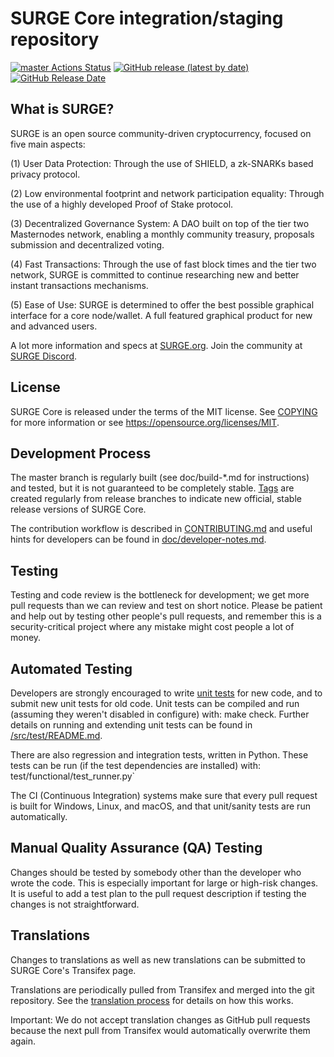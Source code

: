 SURGE Core integration/staging repository
=====================================

[![master Actions Status](https://github.com/Surge/surge-official-coin/workflows/CI%20Actions%20for%20SURGE/badge.svg)](https://github.com/Surge/surge-official-coin/actions)
[![GitHub release (latest by date)](https://img.shields.io/github/v/release/SURGE-Project/surge?color=%235c4b7d&cacheSeconds=3600)](https://github.com/Surge/surge-official-coin/releases)
[![GitHub Release Date](https://img.shields.io/github/release-date/SURGE-Project/surge?color=%235c4b7d&cacheSeconds=3600)](https://github.com/Surge/surge-official-coin/releases)

## What is SURGE?

SURGE is an open source community-driven cryptocurrency, focused on five main aspects:

(1) User Data Protection: Through the use of SHIELD, a zk-SNARKs based privacy protocol.

(2) Low environmental footprint and network participation equality: Through the use of a highly developed Proof of Stake protocol.

(3) Decentralized Governance System: A DAO built on top of the tier two Masternodes network, enabling a monthly community treasury, proposals submission and decentralized voting.

(4) Fast Transactions: Through the use of fast block times and the tier two network, SURGE is committed to continue researching new and better instant transactions mechanisms.

(5) Ease of Use: SURGE is determined to offer the best possible graphical interface for a core node/wallet. A full featured graphical product for new and advanced users.

A lot more information and specs at [SURGE.org](https://www.surge.org/). Join the community at [SURGE Discord](https://discordapp.com/invite/jzqVsJd).

## License
SURGE Core is released under the terms of the MIT license. See [COPYING](https://github.com/Surge/surge-official-coin/blob/master/COPYING) for more information or see https://opensource.org/licenses/MIT.

## Development Process

The master branch is regularly built (see doc/build-*.md for instructions) and tested, but it is not guaranteed to be completely stable. [Tags](https://github.com/Surge/surge-official-coin/tags) are created regularly from release branches to indicate new official, stable release versions of SURGE Core.

The contribution workflow is described in [CONTRIBUTING.md](https://github.com/Surge/surge-official-coin/blob/master/CONTRIBUTING.md) and useful hints for developers can be found in [doc/developer-notes.md](https://github.com/Surge/surge-official-coin/blob/master/doc/developer-notes.md).

## Testing

Testing and code review is the bottleneck for development; we get more pull requests than we can review and test on short notice. Please be patient and help out by testing other people's pull requests, and remember this is a security-critical project where any mistake might cost people a lot of money.

## Automated Testing

Developers are strongly encouraged to write [unit tests](https://github.com/Surge/surge-official-coin/blob/master/src/test/README.md) for new code, and to submit new unit tests for old code. Unit tests can be compiled and run (assuming they weren't disabled in configure) with: make check. Further details on running and extending unit tests can be found in [/src/test/README.md](https://github.com/Surge/surge-official-coin/blob/master/src/test/README.md).

There are also regression and integration tests, written in Python. These tests can be run (if the test dependencies are installed) with: test/functional/test_runner.py`

The CI (Continuous Integration) systems make sure that every pull request is built for Windows, Linux, and macOS, and that unit/sanity tests are run automatically.

## Manual Quality Assurance (QA) Testing

Changes should be tested by somebody other than the developer who wrote the code. This is especially important for large or high-risk changes. It is useful to add a test plan to the pull request description if testing the changes is not straightforward.

## Translations

Changes to translations as well as new translations can be submitted to SURGE Core's Transifex page.

Translations are periodically pulled from Transifex and merged into the git repository. See the [translation process](https://github.com/Surge/surge-official-coin/blob/master/doc/translation_process.md) for details on how this works.

Important: We do not accept translation changes as GitHub pull requests because the next pull from Transifex would automatically overwrite them again.
